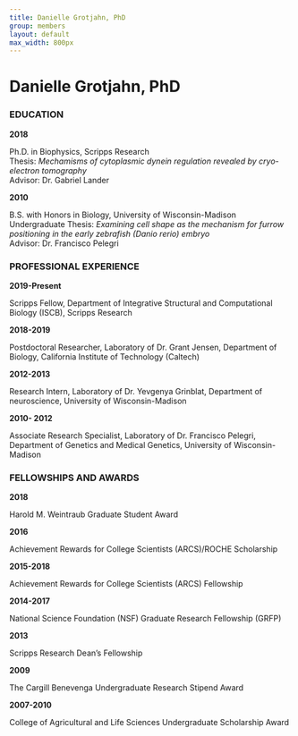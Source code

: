 ```yaml
---
title: Danielle Grotjahn, PhD
group: members
layout: default
max_width: 800px
---
```


# Danielle Grotjahn, PhD

### EDUCATION
<div class="row" style="max-width: {{page.max_width}};">
<div class="col-sm col-sm-2"><strong>2018</strong></div><div class="col col-sm-10"><p>Ph.D. in Biophysics, Scripps Research<br>
	Thesis: <em>Mechamisms of cytoplasmic dynein regulation revealed by cryo-electron tomography</em><br>
	Advisor: Dr. Gabriel Lander</p></div>
<div class="col-sm col-sm-2"><strong>2010</strong></div><div class="col col-sm-10"><p>B.S. with Honors in Biology, University of Wisconsin-Madison<br>
		Undergraduate Thesis: <em>Examining cell shape as the mechanism for furrow positioning in the early zebrafish (Danio rerio) embryo</em><br>  
		Advisor: Dr. Francisco Pelegri</p></div>
</div>


### PROFESSIONAL EXPERIENCE
<div class="row" style="max-width: {{page.max_width}}">
<div class="col-sm col-sm-2"><strong>2019-Present</strong></div><div class="col col-sm-10"><p>Scripps Fellow, Department of Integrative Structural and Computational Biology (ISCB), Scripps Research</p></div>
<div class="col-sm col-sm-2"><strong>2018-2019</strong></div><div class="col col-sm-10"><p>Postdoctoral Researcher, Laboratory of Dr. Grant Jensen, Department of Biology, California Institute of Technology (Caltech)</p></div>
<div class="col-sm col-sm-2"><strong>2012-2013</strong></div><div class="col col-sm-10"><p>Research Intern, Laboratory of Dr. Yevgenya Grinblat, Department of neuroscience, University of Wisconsin-Madison</p></div>
<div class="col-sm col-sm-2"><strong>2010- 2012</strong></div><div class="col col-sm-10"><p>Associate Research Specialist, Laboratory of Dr. Francisco Pelegri, Department of Genetics and Medical Genetics, University of Wisconsin-Madison</p></div>
</div>


### FELLOWSHIPS AND AWARDS

<div class="row" style="max-width: {{page.max_width}}">
<div class="col-sm col-sm-2"><strong>2018</strong></div><div class="col col-sm-10"><p>Harold M. Weintraub Graduate Student Award</p></div>
<div class="col-sm col-sm-2"><strong>2016</strong></div><div class="col col-sm-10"><p>Achievement Rewards for College Scientists (ARCS)/ROCHE Scholarship</p></div>
<div class="col-sm col-sm-2"><strong>2015-2018</strong></div><div class="col col-sm-10"><p>Achievement Rewards for College Scientists (ARCS) Fellowship</p></div>
<div class="col-sm col-sm-2"><strong>2014-2017</strong></div><div class="col col-sm-10"><p>National Science Foundation (NSF) Graduate Research Fellowship (GRFP)</p></div>
<div class="col-sm col-sm-2"><strong>2013</strong></div><div class="col col-sm-10"><p>Scripps Research Dean’s Fellowship</p></div>
<div class="col-sm col-sm-2"><strong>2009</strong></div><div class="col col-sm-10"><p>The Cargill Benevenga Undergraduate Research Stipend Award</p></div>
<div class="col-sm col-sm-2"><strong>2007-2010</strong></div><div class="col col-sm-10"><p>College of Agricultural and Life Sciences Undergraduate Scholarship Award</p></div>
</div>
	
	

